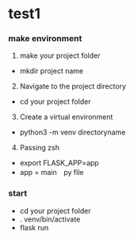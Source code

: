 # test1

### make environment
1. make your project folder
- mkdir project name 


2. Navigate to the project directory
- cd your project folder 


3. Create a virtual environment
- python3 -m venv directoryname


4. Passing zsh 
- export FLASK_APP=app 
- app = main　py file

### start
- cd your project folder
-  . venv/bin/activate
-  flask run
